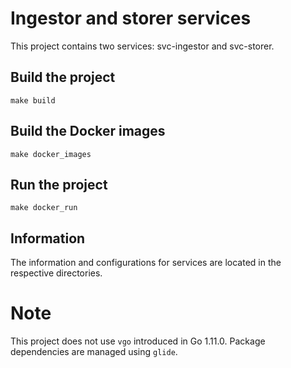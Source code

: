 # Ingestor and storer services

This project contains two services: svc-ingestor and svc-storer.

## Build the project
```
make build
```

## Build the Docker images
```
make docker_images
```

## Run the project
```
make docker_run
```

## Information
The information and configurations for services are located in the respective
directories.

# Note
This project does not use `vgo` introduced in Go 1.11.0. Package dependencies
are managed using `glide`.
